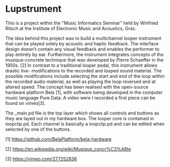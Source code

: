 # Lupstrument
This is a project within the "Music Informatics Seminar" held by Winfried Ritsch at the Institute of Electronic Music and Acoustics, Graz. 

The idea behind this project was to build a multichannel looper instrument
that can be played solely by acoustic and haptic feedback. The interface
design doesn’t contain any visual feedback and enables the performer to
play entirely by ear.
Furthermore, the instrument integrates concepts of the musique-concrète
technique that was developed by Pierre Schaeffer in the 1950s. [2] In
contrast to a traditional looper pedal, this instrument allows drastic live-
modifications to the recorded and looped sound material. The possible
modifications include selecting the start and end of the loop within the
recorded audio material, as well as playing the loop reversed and at altered
speed.
The concept has been realised with the open-source hardware platform Bela
[1], with software being developed in the computer music language Pure
Data. 
A video were I recorded a first piece can be found on vimeo[3].

The _main.pd file is the top layer which shows all controls and buttons as they are layed out in my hardware box. The looper core is contained in loopclip.pd. Each channel is basically a loopclip.pd and can be edited when selected by one of the buttons.

[1] https://github.com/BelaPlatform/bela-hardware

[2] https://en.wikipedia.org/wiki/Musique_concr%C3%A8te

[3] https://vimeo.com/277252836
